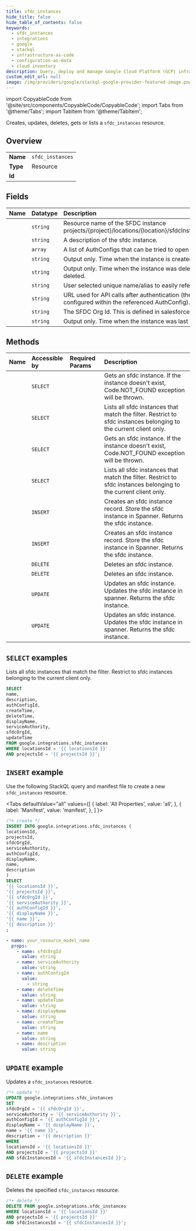 ```yaml
---
title: sfdc_instances
hide_title: false
hide_table_of_contents: false
keywords:
  - sfdc_instances
  - integrations
  - google
  - stackql
  - infrastructure-as-code
  - configuration-as-data
  - cloud inventory
description: Query, deploy and manage Google Cloud Platform (GCP) infrastructure and resources using SQL
custom_edit_url: null
image: /img/providers/google/stackql-google-provider-featured-image.png
---
```


import CopyableCode from '@site/src/components/CopyableCode/CopyableCode';
import Tabs from '@theme/Tabs';
import TabItem from '@theme/TabItem';

Creates, updates, deletes, gets or lists a <code>sfdc_instances</code> resource.

## Overview
<table><tbody>
<tr><td><b>Name</b></td><td><code>sfdc_instances</code></td></tr>
<tr><td><b>Type</b></td><td>Resource</td></tr>
<tr><td><b>Id</b></td><td><CopyableCode code="google.integrations.sfdc_instances" /></td></tr>
</tbody></table>

## Fields
| Name | Datatype | Description |
|:-----|:---------|:------------|
| <CopyableCode code="name" /> | `string` | Resource name of the SFDC instance projects/{project}/locations/{location}/sfdcInstances/{sfdcInstance}. |
| <CopyableCode code="description" /> | `string` | A description of the sfdc instance. |
| <CopyableCode code="authConfigId" /> | `array` | A list of AuthConfigs that can be tried to open the channel to SFDC |
| <CopyableCode code="createTime" /> | `string` | Output only. Time when the instance is created |
| <CopyableCode code="deleteTime" /> | `string` | Output only. Time when the instance was deleted. Empty if not deleted. |
| <CopyableCode code="displayName" /> | `string` | User selected unique name/alias to easily reference an instance. |
| <CopyableCode code="serviceAuthority" /> | `string` | URL used for API calls after authentication (the login authority is configured within the referenced AuthConfig). |
| <CopyableCode code="sfdcOrgId" /> | `string` | The SFDC Org Id. This is defined in salesforce. |
| <CopyableCode code="updateTime" /> | `string` | Output only. Time when the instance was last updated |

## Methods
| Name | Accessible by | Required Params | Description |
|:-----|:--------------|:----------------|:------------|
| <CopyableCode code="projects_locations_products_sfdc_instances_get" /> | `SELECT` | <CopyableCode code="locationsId, productsId, projectsId, sfdcInstancesId" /> | Gets an sfdc instance. If the instance doesn't exist, Code.NOT_FOUND exception will be thrown. |
| <CopyableCode code="projects_locations_products_sfdc_instances_list" /> | `SELECT` | <CopyableCode code="locationsId, productsId, projectsId" /> | Lists all sfdc instances that match the filter. Restrict to sfdc instances belonging to the current client only. |
| <CopyableCode code="projects_locations_sfdc_instances_get" /> | `SELECT` | <CopyableCode code="locationsId, projectsId, sfdcInstancesId" /> | Gets an sfdc instance. If the instance doesn't exist, Code.NOT_FOUND exception will be thrown. |
| <CopyableCode code="projects_locations_sfdc_instances_list" /> | `SELECT` | <CopyableCode code="locationsId, projectsId" /> | Lists all sfdc instances that match the filter. Restrict to sfdc instances belonging to the current client only. |
| <CopyableCode code="projects_locations_products_sfdc_instances_create" /> | `INSERT` | <CopyableCode code="locationsId, productsId, projectsId" /> | Creates an sfdc instance record. Store the sfdc instance in Spanner. Returns the sfdc instance. |
| <CopyableCode code="projects_locations_sfdc_instances_create" /> | `INSERT` | <CopyableCode code="locationsId, projectsId" /> | Creates an sfdc instance record. Store the sfdc instance in Spanner. Returns the sfdc instance. |
| <CopyableCode code="projects_locations_products_sfdc_instances_delete" /> | `DELETE` | <CopyableCode code="locationsId, productsId, projectsId, sfdcInstancesId" /> | Deletes an sfdc instance. |
| <CopyableCode code="projects_locations_sfdc_instances_delete" /> | `DELETE` | <CopyableCode code="locationsId, projectsId, sfdcInstancesId" /> | Deletes an sfdc instance. |
| <CopyableCode code="projects_locations_products_sfdc_instances_patch" /> | `UPDATE` | <CopyableCode code="locationsId, productsId, projectsId, sfdcInstancesId" /> | Updates an sfdc instance. Updates the sfdc instance in spanner. Returns the sfdc instance. |
| <CopyableCode code="projects_locations_sfdc_instances_patch" /> | `UPDATE` | <CopyableCode code="locationsId, projectsId, sfdcInstancesId" /> | Updates an sfdc instance. Updates the sfdc instance in spanner. Returns the sfdc instance. |

## `SELECT` examples

Lists all sfdc instances that match the filter. Restrict to sfdc instances belonging to the current client only.

```sql
SELECT
name,
description,
authConfigId,
createTime,
deleteTime,
displayName,
serviceAuthority,
sfdcOrgId,
updateTime
FROM google.integrations.sfdc_instances
WHERE locationsId = '{{ locationsId }}'
AND projectsId = '{{ projectsId }}';
```

## `INSERT` example

Use the following StackQL query and manifest file to create a new <code>sfdc_instances</code> resource.

<Tabs
    defaultValue="all"
    values={[
        { label: 'All Properties', value: 'all', },
        { label: 'Manifest', value: 'manifest', },
    ]
}>
<TabItem value="all">

```sql
/*+ create */
INSERT INTO google.integrations.sfdc_instances (
locationsId,
projectsId,
sfdcOrgId,
serviceAuthority,
authConfigId,
displayName,
name,
description
)
SELECT 
'{{ locationsId }}',
'{{ projectsId }}',
'{{ sfdcOrgId }}',
'{{ serviceAuthority }}',
'{{ authConfigId }}',
'{{ displayName }}',
'{{ name }}',
'{{ description }}'
;
```
</TabItem>
<TabItem value="manifest">

```yaml
- name: your_resource_model_name
  props:
    - name: sfdcOrgId
      value: string
    - name: serviceAuthority
      value: string
    - name: authConfigId
      value:
        - string
    - name: deleteTime
      value: string
    - name: updateTime
      value: string
    - name: displayName
      value: string
    - name: createTime
      value: string
    - name: name
      value: string
    - name: description
      value: string

```
</TabItem>
</Tabs>

## `UPDATE` example

Updates a <code>sfdc_instances</code> resource.

```sql
/*+ update */
UPDATE google.integrations.sfdc_instances
SET 
sfdcOrgId = '{{ sfdcOrgId }}',
serviceAuthority = '{{ serviceAuthority }}',
authConfigId = '{{ authConfigId }}',
displayName = '{{ displayName }}',
name = '{{ name }}',
description = '{{ description }}'
WHERE 
locationsId = '{{ locationsId }}'
AND projectsId = '{{ projectsId }}'
AND sfdcInstancesId = '{{ sfdcInstancesId }}';
```

## `DELETE` example

Deletes the specified <code>sfdc_instances</code> resource.

```sql
/*+ delete */
DELETE FROM google.integrations.sfdc_instances
WHERE locationsId = '{{ locationsId }}'
AND projectsId = '{{ projectsId }}'
AND sfdcInstancesId = '{{ sfdcInstancesId }}';
```

